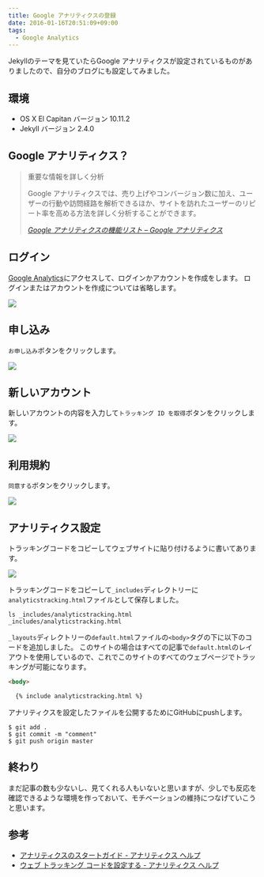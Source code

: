 ```yaml
---
title: Google アナリティクスの登録
date: 2016-01-16T20:51:09+09:00
tags:
  - Google Analytics
---
```


Jekyllのテーマを見ていたらGoogle アナリティクスが設定されているものがありましたので、自分のブログにも設定してみました。

<!--more-->

## 環境

* OS X El Capitan バージョン 10.11.2
* Jekyll バージョン 2.4.0

## Google アナリティクス？

> 重要な情報を詳しく分析
>
> Google アナリティクスでは、売り上げやコンバージョン数に加え、ユーザーの行動や訪問経路を解析できるほか、サイトを訪れたユーザーのリピート率を高める方法を詳しく分析することができます。
>
> <cite>[Google アナリティクスの機能リスト – Google アナリティクス](https://www.google.com/intl/ja_ALL/analytics/features/index.html)</cite>

## ログイン

[Google Analytics](https://www.google.com/intl/ja_JP/analytics/)にアクセスして、ログインかアカウントを作成をします。
ログインまたはアカウントを作成については省略します。

![](/img/14-01.jpg)

## 申し込み

`お申し込み`ボタンをクリックします。

![](/img/14-02.jpg)

## 新しいアカウント

新しいアカウントの内容を入力して`トラッキング ID を取得`ボタンをクリックします。

![](/img/14-03.jpg)

## 利用規約

`同意する`ボタンをクリックします。

![](/img/14-04.jpg)

## アナリティクス設定

トラッキングコードをコピーしてウェブサイトに貼り付けるように書いてあります。

![](/img/14-05.jpg)

トラッキングコードをコピーして`_includes`ディレクトリーに`analyticstracking.html`ファイルとして保存しました。

```
ls _includes/analyticstracking.html
_includes/analyticstracking.html
```

`_layouts`ディレクトリーの`default.html`ファイルの`<body>`タグの下に以下のコードを追加しました。
このサイトの場合はすべての記事で`default.html`のレイアウトを使用しているので、これでこのサイトのすべてのウェブページでトラッキングが可能になります。

```html
<body>

  {% include analyticstracking.html %}
```

アナリティクスを設定したファイルを公開するためにGitHubにpushします。

```
$ git add .
$ git commit -m "comment"
$ git push origin master
```

## 終わり

まだ記事の数も少ないし、見てくれる人もいないと思いますが、少しでも反応を確認できるような環境を作っておいて、モチベーションの維持につなげていこうと思います。

## 参考

* [アナリティクスのスタートガイド - アナリティクス ヘルプ](https://support.google.com/analytics/answer/1008015?hl=ja&ref_topic=3544906)
* [ウェブ トラッキング コードを設定する - アナリティクス ヘルプ](https://support.google.com/analytics/answer/1008080?hl=ja&ref_topic=1008079)
